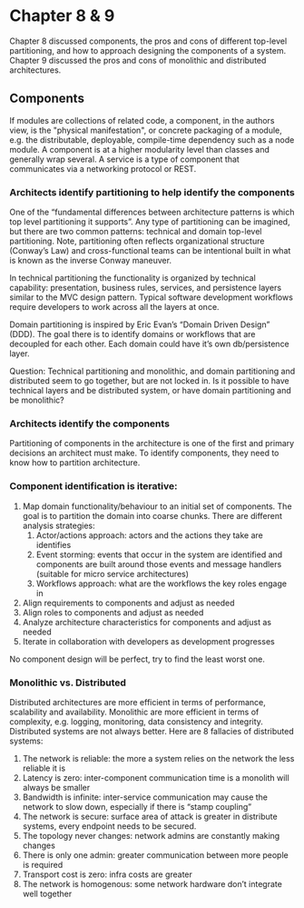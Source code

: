 # Chapter 8 & 9

Chapter 8 discussed components, the pros and cons of different top-level partitioning, and how to approach designing the components of a system. Chapter 9 discussed the pros and cons of monolithic and distributed architectures.

## Components
If modules are collections of related code, a component, in the authors view, is the "physical manifestation", or concrete packaging of a module, e.g. the distributable, deployable, compile-time dependency such as a node module. A component is at a higher modularity level than classes and generally wrap several. A service is a type of component that communicates via a networking protocol or REST. 

### Architects identify partitioning to help identify the components
One of the “fundamental differences between architecture patterns is which top level partitioning it supports”. Any type of partitioning can be imagined, but there are two common patterns: technical and domain top-level partitioning. Note, partitioning often reflects organizational structure (Conway’s Law) and cross-functional teams can be intentional built in what is known as the inverse Conway maneuver. 

In technical partitioning the functionality is organized by technical capability: presentation, business rules, services, and persistence layers similar to the MVC design pattern. Typical software development workflows require developers to work across all the layers at once.

Domain partitioning is inspired by Eric Evan’s “Domain Driven Design” (DDD). The goal there is to identify domains or workflows that are decoupled for each other. Each domain could have it’s own db/persistence layer.

Question: Technical partitioning and monolithic, and domain partitioning and distributed seem to go together, but are not locked in. Is it possible to have technical layers and be distributed system, or have domain partitioning and be monolithic?

### Architects identify the components
Partitioning of components in the architecture is one of the first and primary decisions an architect must make. To identify components, they need to know how to partition architecture.

### Component identification is iterative:
1. Map domain functionality/behaviour to an initial set of components. The goal is to partition the domain into coarse chunks. There are different analysis strategies:
    1. Actor/actions approach: actors and the actions they take are identifies
    2. Event storming: events that occur in the system are identified and components are built around those events and message handlers (suitable for micro service architectures)
    3. Workflows approach: what are the workflows the key roles engage in
2. Align requirements to components and adjust as needed
3. Align roles to components and adjust as needed
4. Analyze architecture characteristics for components and adjust as needed
5. Iterate in collaboration with developers as development progresses 

No component design will be perfect, try to find the least worst one.

### Monolithic vs. Distributed
Distributed architectures are more efficient in terms of performance, scalability and availability. Monolithic are more efficient in terms of complexity, e.g. logging, monitoring, data consistency and integrity. Distributed systems are not always better. Here are 8 fallacies of distributed systems:
1. The network is reliable: the more a system relies on the network the less reliable it is
2. Latency is zero: inter-component communication time is a monolith will always be smaller
3. Bandwidth is infinite: inter-service communication may cause the network to slow down, especially if there is “stamp coupling”
4. The network is secure: surface area of attack is greater in distribute systems, every endpoint needs to be secured.
5. The topology never changes: network admins are constantly making changes
6. There is only one admin: greater communication between more people is required
7. Transport cost is zero: infra costs are greater
8. The network is homogenous: some network hardware don’t integrate well together
